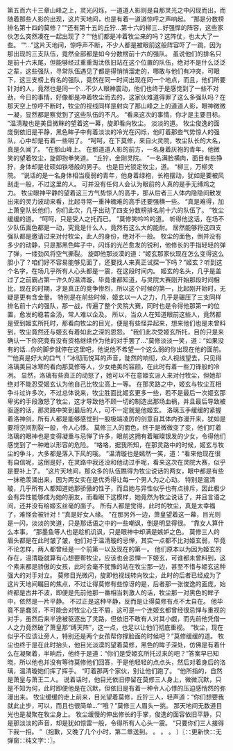 第五百六十三章山峰之上，灵光闪烁，一道道人影则是自那灵光之中闪现而出，而随着那些人影的出现，这片天地间，也是有着一道道惊呼之声响起。
“那是分数榜排名第十四的莫修？”“还有第十五的丘狞...第十六的柳三...好强悍的阵容，这些家伙怎么突然凑在一起出现了？”“他们都是冲着牧尘来的吗？这阵仗，也太大了一些。
”“...”这片天地间，惊呼声不断，不少人都是被眼前这般阵容吓了一跳，因为那出现的三支队伍，竟然全部都是如今分数榜前十六的强队。
虽说他们的排名只是前十六末尾，但能够经过重重淘汰依旧站在这个位置的队伍，绝对不是什么泛泛之辈，这些强队，寻常队伍遇见了都是得悄悄溜走的，哪敢与他们有冲突，可眼下，这三支榜上有名的强队，竟然在同一时间出现在同一个地点，而且，他们所要针对的人，竟然也是同一个...不少人眼神震动，他们也终于是感觉到了一些不对劲，今日的事情，好像都是冲着牧尘而去的，这家伙难道得罪了这么多强队吗？在那天空上惊呼不断时，牧尘的视线同样是射向了那山峰之上的道道人影，眼神微微一凝，显然都是察觉到了这些队伍的不凡。
“看来这次的事情，你才是主要目标。
”温清璇也是美目微眯的望着这一幕，旋即看向牧尘。
淡淡的道。
牧尘俊逸的面庞倒依旧是平静，黑色眸子中有着淡淡的冷光在闪烁，他盯着那些气势惊人的强队，心中却是有着一些明了。
“呵呵，在下莫修，来自火灵院，牧尘队长的大名，真是久闻了。
”在那山峰上。
在那道道人影的前方，一名身着灰袍的青年，他微笑的望着牧尘，旋即抱拳笑道。
“丘狞，金刚灵院。
”一名满脸横肉，面目有些狰狞，身体却是壮硕如铁塔般的男子。
也是目光锁定牧尘，道。
“柳三，万柳灵院。
”说话的是一名身体相当瘦弱的青年，他身着绿袍，长袍摆动，犹如是要被风刮走一般，不过这里的人。
可并没有任何人会认为眼前的人真的是手无缚鸡之力。
牧尘眼神平静的望着这三方气势惊人的高手，那从后者三人体内隐隐间散发出来的灵力波动来看，比起寻常一重神魄难的高手还要强横一些。
“真是难得，加上萧皇队长他们，你们此次，几乎出动了四支分数榜排名前十六的队伍了。
”牧尘缓缓的道。
“呵呵，只是受人之托而已。
”莫修笑吟吟的道。
听得他这话，在场不少队伍面色都是一动，究竟是什么人，竟然有这么大的能耐。
居然能够将这四支强队都是邀请过来对付牧尘，此人的身份，绝对不一般。
牧尘的面色，倒并没有多少的动静，只是那黑色眸子中，闪烁的光芒愈发的锐利，他修长的手指轻轻的弹了弹，一缕劲风将空气撕裂。
旋即他那淡漠的道：“姬玄那家伙现在怎么变得这么胆小了？咱们好不容易能够见面了，还要找人来真正试探一下吗？”姬玄？听到这个名字，在场几乎所有人心头都是一震，在这段时间内。
姬玄的名头，几乎是盖过了之前霸占第一许久的温清璇，毕竟谁都知道，与灵院大赛刚开始那段时间相比，现在的时期，才是真正的竞争惨烈，所以这个时候的第一，比起刚开始时，无疑是更有含金量。
特别是在前些时候，姬玄以一人之力，几乎是碾压了三支同样排名前十六的强队，那一战，传遍了整个灵院大赛，同时也是令得他那第一的位置，愈发的稳若金汤，常人难以企及。
所以，当众人在知道眼前这些人，竟然都是受到姬玄所托时，那看向牧尘的目光，便是有些怪异起来，想来他们也是未曾料到，牧尘竟然还与姬玄有着如此之深的恩怨。
“我们此次受姬玄所托，目的只是来确认一下你究竟有没有资格继续作为他的对手罢了...”莫修淡淡一笑，道：“如果没有的话...你的脚步就停在这里吧，他说他不希望一个这么弱的你出现在他的面前。
”“他真是好大的口气！”冰彻而悦耳的声音，陡然的响彻，众人视线望去，只见得洛璃美目冰寒的看向那莫修等人，少女绝美的容颜，在此时有着一些刀锋般的冷冽。
显然，洛璃有些真正的动怒了，她可以不在意姬玄派人来对付牧尘，但她却绝对不能忍受姬玄认为他自己比牧尘高上一等。
在那灵路之中，姬玄与牧尘互相争斗过许多次，不过总体说来，牧尘胜面比姬玄更多一些，若不是最后一次姬玄那卑劣的手段激怒了牧尘，这才导致他不顾一切的制造出那场血祸，并且最后导致被驱逐的话，那灵路中笑到最后的人，可不一定就是他姬玄。
洛璃玉手缓缓的紧握着洛神剑，所有人都是能够感觉到一股极端凌厉的剑意自其体内弥漫开来，犹如是要将空间割裂一般，令人心悸。
莫修三人的面色，终于是微微变了变，他们盯着洛璃的眼神也是变得凝重与忌惮了许多，眼前这拥有着璀璨银发的少女，令得他们感觉到了一种难以形容的危险。
“咯咯，据我所知，在那灵路中的时候，姬玄与牧尘的争斗，大多都是落入下风的哦。
”温清璇也是嫣然一笑，道：“看来他现在很有自信呢，这倒是好，在灵路中我还没和他动过手呢，看来这次在灵院大赛，似乎是要补上了。
”这片天地间，那众多的队伍瞧得为牧尘说话的两女，眼中都是有些一抹艳羡涌出来，因为两女实在是优秀得让每一个男人为之心动。
特别是温清璇，几乎所有人都知道她那骄傲的性子，而且她与异性似乎也有点排斥，因此极少会有异性能够成为她的朋友，而看眼下这模样，她竟然为牧尘说话了，并且言语之间，还并没有给姬玄丝毫的面子。
所有人都是觉得，此时的牧尘，真是太幸福了，难怪会被针对！“真是好女人缘。
”在那另外一边，萧皇望着这一幕，目光则是一闪，淡淡的笑道，只是那话语之中的一些嘲讽，倒是明显得很。
“靠女人算什么本事。
”那墨鱼等人也是趁机讥讽，只是眼神中却满是嫉妒之色。
莫修三人的眉头都是在此时皱了皱，他们对于温清璇的忌惮，其实一点都不比对姬玄弱，毕竟不论怎样，两人都曾经是一个前第一以及现在的第一。
他们原本以为因为姬玄的存在，温清璇就算有心想要帮牧尘，应该也会忌惮一下姬玄，可谁都未曾料到，这个素来都是骄傲的女孩，此时会毫不犹豫的站在牧尘那一边，甚至不惜与姬玄这种强大的对手对立。
莫修目光微闪，旋即他视线转向牧尘，此时的后者已经成为了这片天地间瞩目的焦点，不过让得莫修有些惊讶的是，后者那一张俊逸的面庞，始终都是古井不波，即便是先前他那一番相当刺激人的话，牧尘那一对黑色的眸子中，依然是一片平静。
不过正是这种平静，反而是让得莫修有点不太自在。
他毕竟不是蠢货，不可能会对牧尘心生不屑，这可是一个连姬玄都曾经很忌惮与重视的对手，虽然后来半途被驱逐出了灵路，但依旧不敢有人对其小觑，而先前他凭借一人之力竟然破了萧皇那“缚天阵”，这一点，也足以让他们彻底重视。
“牧尘，现在似乎不应该让旁人，特别还是两个女孩帮你撑脸面的时候吧？”莫修缓缓的道。
牧尘也终于是在此时抬头，他目光淡漠的望着莫修，黑色的眸子深处，仿佛是有着什么在凝聚着，半晌后，他终于是道：“你们是受姬玄所托过来的吧？”答案早已知晓，所以他也并没有等待莫修他们回答，于是他轻轻的点点头，然后对着身后的洛璃，温清璇她们挥了挥手。
“盯着那两个家伙，别让他们跑了。
”他所指的，自然是萧皇与萧王二人。
说着话时，他目光依旧停留在莫修三人身上，微微沉默，只是不知为何，此时即便他是在沉默，但依旧是有着一种令人心悸的压迫感悄然的弥漫出来。
牧尘缓缓的走上前来，目光望着莫修，丘狞三人，轻声道：“你们想要我就此止步，可以，而且也很简单...”“哦？”莫修三人眉头一挑。
那天地间无数道目光也是凝聚在牧尘身上。
牧尘缓慢的伸出修长的手掌，俊逸的面容依旧平静，只是那淡淡的声音，却是犹如惊雷一般，令得所有人心头一震。
“只要你们三人接得下我一招。
”（抱歉，又晚了几个小时，第二章送到。
。
。
。
）〖∷更新快∷无弹窗∷纯文字∷〗。
